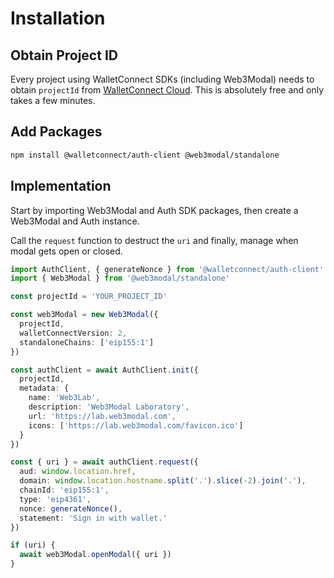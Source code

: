 # Installation

## Obtain Project ID

Every project using WalletConnect SDKs (including Web3Modal) needs to obtain `projectId` from [WalletConnect Cloud](https://cloud.walletconnect.com/). This is absolutely free and only takes a few minutes.

## Add Packages

```bash npm2yarn
npm install @walletconnect/auth-client @web3modal/standalone
```

## Implementation

Start by importing Web3Modal and Auth SDK packages, then create a Web3Modal and Auth instance.

Call the `request` function to destruct the `uri` and finally, manage when modal gets open or closed.

```ts
import AuthClient, { generateNonce } from '@walletconnect/auth-client'
import { Web3Modal } from '@web3modal/standalone'

const projectId = 'YOUR_PROJECT_ID'

const web3Modal = new Web3Modal({
  projectId,
  walletConnectVersion: 2,
  standaloneChains: ['eip155:1']
})

const authClient = await AuthClient.init({
  projectId,
  metadata: {
    name: 'Web3Lab',
    description: 'Web3Modal Laboratory',
    url: 'https://lab.web3modal.com',
    icons: ['https://lab.web3modal.com/favicon.ico']
  }
})

const { uri } = await authClient.request({
  aud: window.location.href,
  domain: window.location.hostname.split('.').slice(-2).join('.'),
  chainId: 'eip155:1',
  type: 'eip4361',
  nonce: generateNonce(),
  statement: 'Sign in with wallet.'
})

if (uri) {
  await web3Modal.openModal({ uri })
}
```
